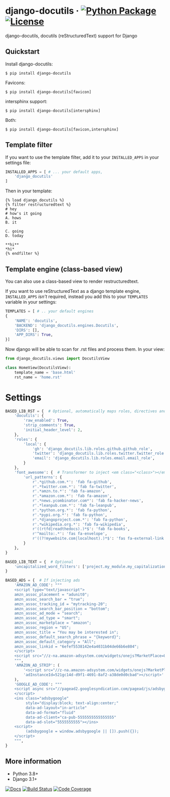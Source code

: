 # django-docutils &middot; [![Python Package](https://img.shields.io/pypi/v/django-docutils.svg)](https://pypi.org/project/django-docutils/) [![License](https://img.shields.io/github/license/tony/django-docutils.svg)](https://github.com/tony/django-docutils/blob/master/LICENSE)

django-docutils, docutils (reStructuredText) support for Django

## Quickstart

Install django-docutils:

```console
$ pip install django-docutils
```

Favicons:

```console
$ pip install django-docutils[favicon]
```

intersphinx support:

```console
$ pip install django-docutils[intersphinx]
```

Both:

```console
$ pip install django-docutils[favicon,intersphinx]
```

## Template filter

If you want to use the template filter, add it to your `INSTALLED_APPS` in your settings file:

```python
INSTALLED_APPS = [ # ... your default apps,
    'django_docutils'
]
```

Then in your template:

```django
{% load django_docutils %}
{% filter restructuredtext %}
# hey
# how's it going
A. hows
B. it

C. going
D. today

**hi**
*hi*
{% endfilter %}
```

## Template engine (class-based view)

You can also use a class-based view to render restructuredtext.

If you want to use reStructuredText as a django template engine, `INSTALLED_APPS` _isn't_ required,
instead you add this to your `TEMPLATES` variable in your settings:

```python
TEMPLATES = [ # .. your default engines
{
    'NAME': 'docutils',
    'BACKEND': 'django_docutils.engines.Docutils',
    'DIRS': [],
    'APP_DIRS': True,
}]
```

Now django will be able to scan for .rst files and process them. In your view:

```python
from django_docutils.views import DocutilsView

class HomeView(DocutilsView):
    template_name = 'base.html'
    rst_name = 'home.rst'
```

# Settings

```python
BASED_LIB_RST = {  # Optional, automatically maps roles, directives and transformers
    'docutils': {
        'raw_enabled': True,
        'strip_comments': True,
        'initial_header_level': 2,
    },
    'roles': {
        'local': {
            'gh': 'django_docutils.lib.roles.github.github_role',
            'twitter': 'django_docutils.lib.roles.twitter.twitter_role',
            'email': 'django_docutils.lib.roles.email.email_role',
        }
    },
    'font_awesome': {  # Transformer to inject <em class="<class>"></em>
        'url_patterns': {
            r'.*github.com.*': 'fab fa-github',
            r'.*twitter.com.*': 'fab fa-twitter',
            r'.*amzn.to.*': 'fab fa-amazon',
            r'.*amazon.com.*': 'fab fa-amazon',
            r'.*news.ycombinator.com*': 'fab fa-hacker-news',
            r'.*leanpub.com.*': 'fab fa-leanpub',
            r'.*python.org.*': 'fab fa-python',
            r'.*pypi.org.*': 'fab fa-python',
            r'.*djangoproject.com.*': 'fab fa-python',
            r'.*wikipedia.org.*': 'fab fa-wikipedia',
            r'((rtfd|readthedocs).)*$': 'fab fa-books',
            r'^mailto:.*': 'fas fa-envelope',
            r'((?!mywebsite.com|localhost).)*$': 'fas fa-external-link',
        }
    },
}

BASED_LIB_TEXT = {  # Optional
    'uncapitalized_word_filters': ['project.my_module.my_capitalization_fn']
}

BASED_ADS = {  # If injecting ads
    'AMAZON_AD_CODE': """
    <script type="text/javascript">
    amzn_assoc_placement = "adunit0";
    amzn_assoc_search_bar = "true";
    amzn_assoc_tracking_id = "mytracking-20";
    amzn_assoc_search_bar_position = "bottom";
    amzn_assoc_ad_mode = "search";
    amzn_assoc_ad_type = "smart";
    amzn_assoc_marketplace = "amazon";
    amzn_assoc_region = "US";
    amzn_assoc_title = "You may be interested in";
    amzn_assoc_default_search_phrase = "{keyword}";
    amzn_assoc_default_category = "All";
    amzn_assoc_linkid = "6efef5538142e4a4031b04de66b6e804";
    </script>
    <script src="//z-na.amazon-adsystem.com/widgets/onejs?MarketPlace=US"></script>
    """,
    'AMAZON_AD_STRIP': (
        '<script src="//z-na.amazon-adsystem.com/widgets/onejs?MarketPlace=US&'
        'adInstanceId=521gc14d-d9f1-4691-8af2-a38de0d0cbad"></script>'
    ),
    'GOOGLE_AD_CODE': """
    <script async src="//pagead2.googlesyndication.com/pagead/js/adsbygoogle.js">
    </script>
    <ins class="adsbygoogle"
         style="display:block; text-align:center;"
         data-ad-layout="in-article"
         data-ad-format="fluid"
         data-ad-client="ca-pub-5555555555555555"
         data-ad-slot="5555555555"></ins>
    <script>
         (adsbygoogle = window.adsbygoogle || []).push({});
    </script>
    """,
}
```

## More information

- Python 3.8+
- Django 3.1+

[![Docs](https://github.com/tony/django-docutils/workflows/docs/badge.svg)](https://github.com/tony/django-docutils/actions?query=workflow%3A%22Docs%22)
[![Build Status](https://github.com/tony/django-docutils/workflows/tests/badge.svg)](https://github.com/tony/django-docutils/actions?query=workflow%3A%22tests%22)
[![Code Coverage](https://codecov.io/gh/tony/django-docutils/branch/master/graph/badge.svg)](https://codecov.io/gh/tony/django-docutils)
